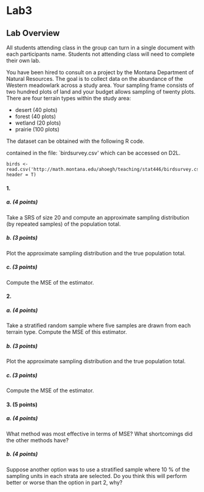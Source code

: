 # Lab3


## Lab Overview
All students attending class in the group can turn in a single document with each participants name. Students not attending class will need to complete their own lab.

You have been hired to consult on a project by the Montana Department of Natural Resources. The goal is to collect data on the abundance of the Western meadowlark across a study area. Your sampling frame consists of two hundred plots of land and your budget allows sampling of twenty plots. There are four terrain types within the study area:

- desert (40 plots)
- forest (40 plots)
- wetland (20 plots)
- prairie (100 plots)

The dataset can be obtained with the following R code.

contained in the file:  `birdsurvey.csv' which can be accessed on D2L.

```
birds <- read.csv('http://math.montana.edu/ahoegh/teaching/stat446/birdsurvey.csv', header = T)
```

#### 1. 

##### a. (4 points)
Take a SRS of size 20 and compute an approximate sampling distribution (by repeated samples) of the population total.

##### b. (3 points)
Plot the approximate sampling distribution and the true population total.

##### c. (3 points)
Compute the MSE of the estimator.

#### 2. 

##### a. (4 points)
Take a stratified random sample where five samples are drawn from each terrain type. Compute the MSE of this estimator.

##### b. (3 points)
Plot the approximate sampling distribution and the true population total.

##### c. (3 points)
Compute the MSE of the estimator.

#### 3.  (5 points)

##### a. (4 points)

 What method was most effective in terms of MSE? What shortcomings did the other methods have? 
 
##### b. (4 points)
Suppose another option was to use a stratified sample where 10 % of the sampling units in each strata are selected. Do you think this will perform better or worse than the option in part 2, why?
